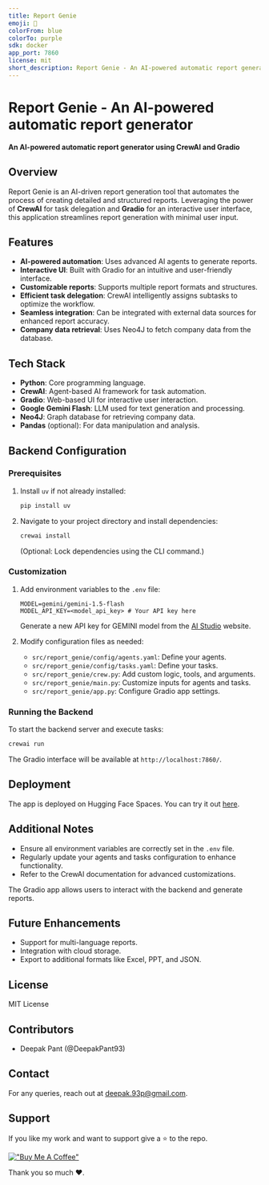 ```yaml
---
title: Report Genie
emoji: 📄
colorFrom: blue
colorTo: purple
sdk: docker
app_port: 7860
license: mit
short_description: Report Genie - An AI-powered automatic report generator
---
```


# Report Genie - An AI-powered automatic report generator

**An AI-powered automatic report generator using CrewAI and Gradio**

## Overview
Report Genie is an AI-driven report generation tool that automates the process of creating detailed and structured reports. Leveraging the power of **CrewAI** for task delegation and **Gradio** for an interactive user interface, this application streamlines report generation with minimal user input.

## Features
- **AI-powered automation**: Uses advanced AI agents to generate reports.
- **Interactive UI**: Built with Gradio for an intuitive and user-friendly interface.
- **Customizable reports**: Supports multiple report formats and structures.
- **Efficient task delegation**: CrewAI intelligently assigns subtasks to optimize the workflow.
- **Seamless integration**: Can be integrated with external data sources for enhanced report accuracy.
- **Company data retrieval**: Uses Neo4J to fetch company data from the database.

## Tech Stack
- **Python**: Core programming language.
- **CrewAI**: Agent-based AI framework for task automation.
- **Gradio**: Web-based UI for interactive user interaction.
- **Google Gemini Flash**: LLM used for text generation and processing.
- **Neo4J**: Graph database for retrieving company data.
- **Pandas** (optional): For data manipulation and analysis.

## Backend Configuration

### Prerequisites
1. Install `uv` if not already installed:
   ```bash
   pip install uv
   ```
2. Navigate to your project directory and install dependencies:
   ```bash
   crewai install
   ```
   (Optional: Lock dependencies using the CLI command.)

### Customization
1. Add environment variables to the `.env` file:
   ```plaintext
   MODEL=gemini/gemini-1.5-flash
   MODEL_API_KEY=<model_api_key> # Your API key here
   ```
   Generate a new API key for GEMINI model from the [AI Studio](https://aistudio.google.com/app/apikey) website.

2. Modify configuration files as needed:
   - `src/report_genie/config/agents.yaml`: Define your agents.
   - `src/report_genie/config/tasks.yaml`: Define your tasks.
   - `src/report_genie/crew.py`: Add custom logic, tools, and arguments.
   - `src/report_genie/main.py`: Customize inputs for agents and tasks.
   - `src/report_genie/app.py`: Configure Gradio app settings.

### Running the Backend
To start the backend server and execute tasks:
```bash
crewai run
```
The Gradio interface will be available at `http://localhost:7860/`.

## Deployment
The app is deployed on Hugging Face Spaces. You can try it out [here](https://huggingface.co/spaces/deepakpant/report-genie).

## Additional Notes
- Ensure all environment variables are correctly set in the `.env` file.
- Regularly update your agents and tasks configuration to enhance functionality.
- Refer to the CrewAI documentation for advanced customizations.


The Gradio app allows users to interact with the backend and generate reports.

## Future Enhancements
- Support for multi-language reports.
- Integration with cloud storage.
- Export to additional formats like Excel, PPT, and JSON.

## License
MIT License

## Contributors
- Deepak Pant (@DeepakPant93)

## Contact
For any queries, reach out at [deepak.93p@gmail.com](mailto:deepak.93p@gmail.com).

## Support
 If you like my work and want to support give a ⭐ to the repo.

[!["Buy Me A Coffee"](https://www.buymeacoffee.com/assets/img/custom_images/yellow_img.png)](https://buymeacoffee.com/deepakpant) 

Thank you so much ❤️.
